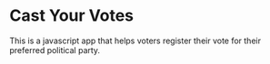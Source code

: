 # Cast Your Votes

This is a javascript app that helps voters register their vote for their preferred political party.